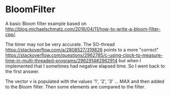 # BloomFilter
A basic Bloom filter example based on http://blog.michaelschmatz.com/2016/04/11/how-to-write-a-bloom-filter-cpp/.

The timer may not be very accurate. The SO-thread https://stackoverflow.com/a/2808527/319826 points to a more
"correct" https://stackoverflow.com/questions/2962785/c-using-clock-to-measure-time-in-multi-threaded-programs/2962914#2962914
but when I implemented that I sometimes had negative elapsed time. So I went back to the first answer.

The vector v is populated with the values '1', '2', '3' ... MAX and then added to the Bloom filter. Then some elements are
compared to the filter.
